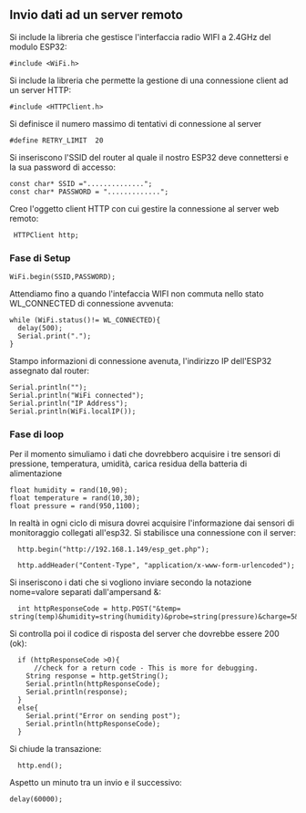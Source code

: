 ## Invio dati ad un server remoto

Si include la libreria che gestisce l'interfaccia radio WIFI a 2.4GHz del modulo ESP32:

    #include <WiFi.h>
Si include la libreria che permette la gestione di una connessione client ad un server HTTP:

    #include <HTTPClient.h>

Si definisce il numero massimo di tentativi di connessione al server

    #define RETRY_LIMIT  20

Si inseriscono l'SSID del router al quale il nostro ESP32 deve connettersi e la sua password di accesso: 

    const char* SSID ="..............";
    const char* PASSWORD = ".............";
    
Creo l'oggetto client HTTP con cui gestire la connessione al server web remoto:

     HTTPClient http;

### Fase di Setup

   
    WiFi.begin(SSID,PASSWORD);
 
Attendiamo fino a quando l'intefaccia WIFI non commuta nello stato WL_CONNECTED di connessione avvenuta: 
    
    while (WiFi.status()!= WL_CONNECTED){
      delay(500);
      Serial.print(".");
    }
    
Stampo informazioni di connessione avenuta, l'indirizzo IP dell'ESP32 assegnato dal router:
    
    Serial.println("");
    Serial.println("WiFi connected");
    Serial.println("IP Address");
    Serial.println(WiFi.localIP()); 
 
### Fase di loop

Per il momento simuliamo i dati che dovrebbero acquisire i tre sensori di pressione, temperatura, umidità, carica residua della batteria di alimentazione


    float humidity = rand(10,90);
    float temperature = rand(10,30);
    float pressure = rand(950,1100);
    
In realtà in ogni ciclo di misura dovrei acquisire l'informazione dai sensori di monitoraggio collegati all'esp32. Si stabilisce una connessione con il server:
    
 
   

      http.begin("http://192.168.1.149/esp_get.php");

      http.addHeader("Content-Type", "application/x-www-form-urlencoded");

 Si inseriscono i dati che si vogliono inviare secondo la notazione nome=valore separati dall'ampersand &:
  
      int httpResponseCode = http.POST("&temp= string(temp)&humidity=string(humidity)&probe=string(pressure)&charge=5&device=1");
      
Si controlla poi il codice di risposta del server che dovrebbe essere 200 (ok):

      if (httpResponseCode >0){
          //check for a return code - This is more for debugging.
        String response = http.getString();
        Serial.println(httpResponseCode);
        Serial.println(response);
      }
      else{
        Serial.print("Error on sending post");
        Serial.println(httpResponseCode);
      }
      
  Si chiude la transazione:
  
      http.end(); 
    
 Aspetto un minuto tra un invio e il successivo:
 
    delay(60000);

